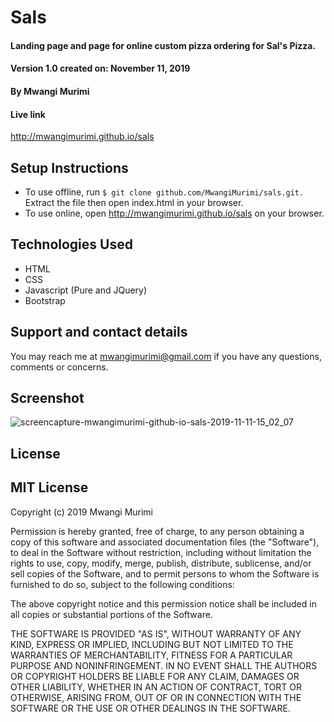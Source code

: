 # Sals
#### Landing page and page for online custom pizza ordering for Sal's Pizza.
#### Version 1.0 created on: November 11, 2019
#### By Mwangi Murimi
#### Live link
http://mwangimurimi.github.io/sals
## Setup Instructions
* To use offline, run ```` $ git clone github.com/MwangiMurimi/sals.git. ```` Extract the file then open index.html in your browser.
* To use online, open http://mwangimurimi.github.io/sals on your browser.
## Technologies Used
* HTML
* CSS
* Javascript (Pure and JQuery)
* Bootstrap
## Support and contact details
You may reach me at mwangimurimi@gmail.com if you have any questions, comments or concerns.

## Screenshot
![screencapture-mwangimurimi-github-io-sals-2019-11-11-15_02_07](https://user-images.githubusercontent.com/56479833/68585808-4bb44e00-0494-11ea-83c3-384e047c57bb.png)

## License
## MIT License

Copyright (c) 2019 Mwangi Murimi

Permission is hereby granted, free of charge, to any person obtaining a copy
of this software and associated documentation files (the "Software"), to deal
in the Software without restriction, including without limitation the rights
to use, copy, modify, merge, publish, distribute, sublicense, and/or sell
copies of the Software, and to permit persons to whom the Software is
furnished to do so, subject to the following conditions:

The above copyright notice and this permission notice shall be included in all
copies or substantial portions of the Software.

THE SOFTWARE IS PROVIDED "AS IS", WITHOUT WARRANTY OF ANY KIND, EXPRESS OR
IMPLIED, INCLUDING BUT NOT LIMITED TO THE WARRANTIES OF MERCHANTABILITY,
FITNESS FOR A PARTICULAR PURPOSE AND NONINFRINGEMENT. IN NO EVENT SHALL THE
AUTHORS OR COPYRIGHT HOLDERS BE LIABLE FOR ANY CLAIM, DAMAGES OR OTHER
LIABILITY, WHETHER IN AN ACTION OF CONTRACT, TORT OR OTHERWISE, ARISING FROM,
OUT OF OR IN CONNECTION WITH THE SOFTWARE OR THE USE OR OTHER DEALINGS IN THE
SOFTWARE.
